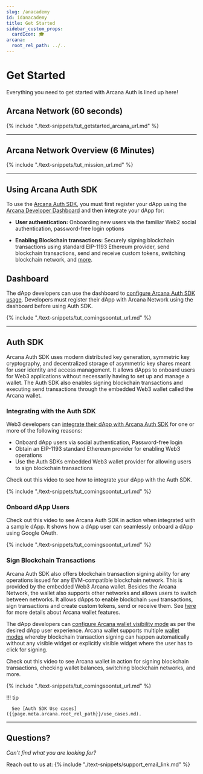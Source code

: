 ```yaml
---
slug: /anacademy
id: idanacademy
title: Get Started
sidebar_custom_props:
  cardIcon: 🎓
arcana:
  root_rel_path: ../..
---
```


# Get Started

Everything you need to get started with Arcana Auth is lined up here!

## Arcana Network (60 seconds)

{% include "./text-snippets/tut_getstarted_arcana_url.md" %}

---

## Arcana Network Overview (6 Minutes)

{% include "./text-snippets/tut_mission_url.md" %}

---

## Using Arcana Auth SDK

To use the [Arcana Auth SDK]({{page.meta.arcana.root_rel_path}}/concepts/authsdk.md), you must first register your dApp using the [Arcana Developer Dashboard]({{page.meta.arcana.root_rel_path}}/concepts/dashboard.md) and then integrate your dApp for:

* **User authentication:** Onboarding new users via the familiar Web2 social authentication, password-free login options

* **Enabling Blockchain transactions:** Securely signing blockchain transactions using standard EIP-1193 Ethereum provider, send blockchain transactions, send and receive custom tokens, switching blockchain network, and [more]({{page.meta.arcana.root_rel_path}}/concepts/anwallet/index.md).

## Dashboard

The dApp developers can use the dashboard to [configure Arcana Auth SDK usage]({{page.meta.arcana.root_rel_path}}/howto/config_dapp.md). Developers must register their dApp with Arcana Network using the dashboard before using Auth SDK.

{% include "./text-snippets/tut_comingsoontut_url.md" %}

---

## Auth SDK

Arcana Auth SDK uses modern distributed key generation, symmetric key cryptography, and decentralized storage of asymmetric key shares meant for user identity and access management. It allows dApps to onboard users for Web3 applications without necessarily having to set up and manage a wallet. The Auth SDK also enables signing blockchain transactions and executing send transactions through the embedded Web3 wallet called the Arcana wallet.  

### Integrating with the Auth SDK

Web3 developers can [integrate their dApp with Arcana Auth SDK]({{page.meta.arcana.root_rel_path}}/howto/integrate_auth/index.md) for one or more of the following reasons:

* Onboard dApp users via social authentication, Password-free login
* Obtain an EIP-1193 standard Ethereum provider for enabling Web3 operations
* Use the Auth SDKs embedded Web3 wallet provider for allowing users to sign blockchain transactions


Check out this video to see how to integrate your dApp with the Auth SDK.

{% include "./text-snippets/tut_comingsoontut_url.md" %}

### Onboard dApp Users

Check out this video to see Arcana Auth SDK in action when integrated with a sample dApp. It shows how a dApp user can seamlessly onboard a dApp using Google OAuth. 

{% include "./text-snippets/tut_comingsoontut_url.md" %}


### Sign Blockchain Transactions

Arcana Auth SDK also offers blockchain transaction signing ability for any operations issued for any EVM-compatible blockchain network. This is provided by the embedded Web3 Arcana wallet. Besides the Arcana Network, the wallet also supports other networks and allows users to switch between networks. It allows dApps to enable blockchain `send` transactions, sign transactions and create custom tokens, send or receive them.  See [here]({{page.meta.arcana.root_rel_path}}/concepts/anwallet/index.md) for more details about Arcana wallet features.

The dApp developers can [configure Arcana wallet visibility mode]({{page.meta.arcana.root_rel_path}}/howto/arcana_wallet/config_wallet_modes.md) as per the desired dApp user experience. Arcana wallet supports multiple [wallet modes]({{page.meta.arcana.root_rel_path}}/concepts/anwallet/walletuimodes.md) whereby blockchain transaction signing can happen automatically without any visible widget or explicitly visible widget where the user has to click for signing.

Check out this video to see Arcana wallet in action for signing blockchain transactions, checking wallet balances, switching blockchain networks, and more.

{% include "./text-snippets/tut_comingsoontut_url.md" %}

!!! tip

      See [Auth SDK Use cases]({{page.meta.arcana.root_rel_path}}/use_cases.md).

---

## Questions?

*Can't find what you are looking for?*

Reach out to us at: {% include "./text-snippets/support_email_link.md" %}
